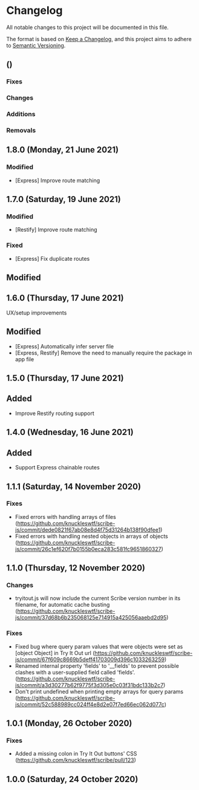 # Changelog
All notable changes to this project will be documented in this file.

The format is based on [Keep a Changelog](https://keepachangelog.com/en/1.0.0/), and this project aims to adhere to [Semantic Versioning](https://semver.org/spec/v2.0.0.html).

## <Version> (<Release date>)
### Fixes

### Changes

### Additions

### Removals


## 1.8.0 (Monday, 21 June 2021)
### Modified
- [Express] Improve route matching

## 1.7.0 (Saturday, 19 June 2021)
### Modified
- [Restify] Improve route matching
### Fixed
- [Express] Fix duplicate routes

## Modified
## 1.6.0 (Thursday, 17 June 2021)
UX/setup improvements
## Modified
- [Express] Automatically infer server file
- [Express, Restify] Remove the need to manually require the package in app file

## 1.5.0 (Thursday, 17 June 2021)
## Added
- Improve Restify routing support
  
## 1.4.0 (Wednesday, 16 June 2021)
## Added
- Support Express chainable routes

## 1.1.1 (Saturday, 14 November 2020)
### Fixes
- Fixed errors with handling arrays of files (https://github.com/knuckleswtf/scribe-js/commit/dede0821f67ab08e8d4f75d31264b138f90dfee1)
- Fixed errors with handling nested objects in arrays of objects (https://github.com/knuckleswtf/scribe-js/commit/26c1ef620f7b0155b0eca283c581fc9651860327)

## 1.1.0 (Thursday, 12 November 2020)
### Changes
- tryitout.js will now include the current Scribe version number in its filename, for automatic cache busting (https://github.com/knuckleswtf/scribe-js/commit/37d68b6b235068125e714915a425056aaebd2d95)

### Fixes
- Fixed bug where query param values that were objects were set as [object Object] in Try It Out url (https://github.com/knuckleswtf/scribe-js/commit/67f609c8669b5deff41703009d396c1033263259)
- Renamed internal property 'fields' to '__fields' to prevent possible clashes with a user-supplied field called 'fields'. (https://github.com/knuckleswtf/scribe-js/commit/a3d30277b62f9775f3d305e0c03f31bdc133b2c7)
- Don't print undefined when printing empty arrays for query params (https://github.com/knuckleswtf/scribe-js/commit/52c588989cc024ff4e8d2e07f7ed66ec062d077c)

## 1.0.1 (Monday, 26 October 2020)
### Fixes
- Added a missing colon in Try It Out buttons' CSS (https://github.com/knuckleswtf/scribe/pull/123)

## 1.0.0 (Saturday, 24 October 2020)